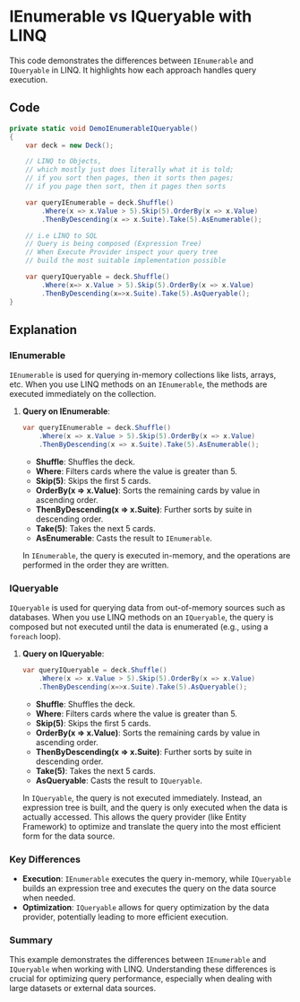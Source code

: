 # IEnumerable vs IQueryable with LINQ

This code demonstrates the differences between `IEnumerable` and `IQueryable` in LINQ. It highlights how each approach handles query execution.

## Code

```csharp
private static void DemoIEnumerableIQueryable()
{
    var deck = new Deck();

    // LINQ to Objects, 
    // which mostly just does literally what it is told;
    // if you sort then pages, then it sorts then pages;
    // if you page then sort, then it pages then sorts

    var queryIEnumerable = deck.Shuffle()
        .Where(x => x.Value > 5).Skip(5).OrderBy(x => x.Value)
        .ThenByDescending(x => x.Suite).Take(5).AsEnumerable();

    // i.e LINQ to SQL
    // Query is being composed (Expression Tree)
    // When Execute Provider inspect your query tree
    // build the most suitable implementation possible

    var queryIQueryable = deck.Shuffle()
        .Where(x=> x.Value > 5).Skip(5).OrderBy(x => x.Value)
        .ThenByDescending(x=>x.Suite).Take(5).AsQueryable();
}
```

## Explanation

### IEnumerable

`IEnumerable` is used for querying in-memory collections like lists, arrays, etc. When you use LINQ methods on an `IEnumerable`, the methods are executed immediately on the collection.

1. **Query on IEnumerable**:
    ```csharp
    var queryIEnumerable = deck.Shuffle()
        .Where(x => x.Value > 5).Skip(5).OrderBy(x => x.Value)
        .ThenByDescending(x => x.Suite).Take(5).AsEnumerable();
    ```
    - **Shuffle**: Shuffles the deck.
    - **Where**: Filters cards where the value is greater than 5.
    - **Skip(5)**: Skips the first 5 cards.
    - **OrderBy(x => x.Value)**: Sorts the remaining cards by value in ascending order.
    - **ThenByDescending(x => x.Suite)**: Further sorts by suite in descending order.
    - **Take(5)**: Takes the next 5 cards.
    - **AsEnumerable**: Casts the result to `IEnumerable`.

   In `IEnumerable`, the query is executed in-memory, and the operations are performed in the order they are written.

### IQueryable

`IQueryable` is used for querying data from out-of-memory sources such as databases. When you use LINQ methods on an `IQueryable`, the query is composed but not executed until the data is enumerated (e.g., using a `foreach` loop).

1. **Query on IQueryable**:
    ```csharp
    var queryIQueryable = deck.Shuffle()
        .Where(x => x.Value > 5).Skip(5).OrderBy(x => x.Value)
        .ThenByDescending(x=>x.Suite).Take(5).AsQueryable();
    ```
    - **Shuffle**: Shuffles the deck.
    - **Where**: Filters cards where the value is greater than 5.
    - **Skip(5)**: Skips the first 5 cards.
    - **OrderBy(x => x.Value)**: Sorts the remaining cards by value in ascending order.
    - **ThenByDescending(x => x.Suite)**: Further sorts by suite in descending order.
    - **Take(5)**: Takes the next 5 cards.
    - **AsQueryable**: Casts the result to `IQueryable`.

   In `IQueryable`, the query is not executed immediately. Instead, an expression tree is built, and the query is only executed when the data is actually accessed. This allows the query provider (like Entity Framework) to optimize and translate the query into the most efficient form for the data source.

### Key Differences

- **Execution**: `IEnumerable` executes the query in-memory, while `IQueryable` builds an expression tree and executes the query on the data source when needed.
- **Optimization**: `IQueryable` allows for query optimization by the data provider, potentially leading to more efficient execution.

### Summary

This example demonstrates the differences between `IEnumerable` and `IQueryable` when working with LINQ. Understanding these differences is crucial for optimizing query performance, especially when dealing with large datasets or external data sources.